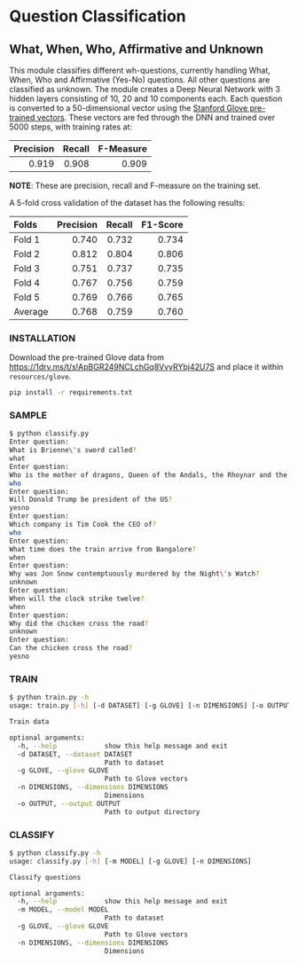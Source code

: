 # Question Classification
## What, When, Who, Affirmative and Unknown

This module classifies different wh-questions, currently handling What, When, Who and Affirmative (Yes-No) questions. All other questions are classified as unknown. The module creates a Deep Neural Network with 3 hidden layers consisting of 10, 20 and 10 components each. Each question is converted to a 50-dimensional vector using the [Stanford Glove pre-trained vectors](http://nlp.stanford.edu/projects/glove/). These vectors are fed through the DNN and trained over 5000 steps, with training rates at:

| Precision | Recall | F-Measure |
|----------:|-------:|----------:|
| 0.919     | 0.908  | 0.909     |

**NOTE**: These are precision, recall and F-measure on the training set.

A 5-fold cross validation of the dataset has the following results:

| Folds   |   Precision |   Recall |   F1-Score |
|:--------|------------:|---------:|-----------:|
| Fold 1  |       0.740 |    0.732 |      0.734 |
| Fold 2  |       0.812 |    0.804 |      0.806 |
| Fold 3  |       0.751 |    0.737 |      0.735 |
| Fold 4  |       0.767 |    0.756 |      0.759 |
| Fold 5  |       0.769 |    0.766 |      0.765 |
| Average |       0.768 |    0.759 |      0.760 |

### INSTALLATION

Download the pre-trained Glove data from https://1drv.ms/t/s!ApBGR249NCLchGq8VvyRYbj42U7S and place it within `resources/glove`.

```bash
pip install -r requirements.txt
```

### SAMPLE
```bash
$ python classify.py
Enter question:
What is Brienne\'s sword called?
what
Enter question:
Who is the mother of dragons, Queen of the Andals, the Rhoynar and the First Men?
who
Enter question:
Will Donald Trump be president of the US?
yesno
Enter question:
Which company is Tim Cook the CEO of?
who
Enter question:
What time does the train arrive from Bangalore?
when
Enter question:
Why was Jon Snow contemptuously murdered by the Night\'s Watch?
unknown
Enter question:
When will the clock strike twelve?
when
Enter question:
Why did the chicken cross the road?
unknown
Enter question:
Can the chicken cross the road?
yesno
```

### TRAIN
```bash
$ python train.py -h
usage: train.py [-h] [-d DATASET] [-g GLOVE] [-n DIMENSIONS] [-o OUTPUT]

Train data

optional arguments:
  -h, --help            show this help message and exit
  -d DATASET, --dataset DATASET
                        Path to dataset
  -g GLOVE, --glove GLOVE
                        Path to Glove vectors
  -n DIMENSIONS, --dimensions DIMENSIONS
                        Dimensions
  -o OUTPUT, --output OUTPUT
                        Path to output directory
```

### CLASSIFY
```bash
$ python classify.py -h
usage: classify.py [-h] [-m MODEL] [-g GLOVE] [-n DIMENSIONS]

Classify questions

optional arguments:
  -h, --help            show this help message and exit
  -m MODEL, --model MODEL
                        Path to dataset
  -g GLOVE, --glove GLOVE
                        Path to Glove vectors
  -n DIMENSIONS, --dimensions DIMENSIONS
                        Dimensions
```
